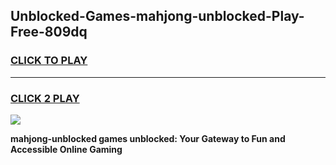 
## Unblocked-Games-mahjong-unblocked-Play-Free-809dq
<h3>
<a href="https://premium76.site?title=mahjong-unblocked&ref=21A">CLICK TO PLAY</a></h3>
<hr>

<h3>
<a href="https://premium76.site?title=mahjong-unblocked&ref=21A">CLICK 2 PLAY</a>
  
</h3>

<a href="https://premium76.site?title=mahjong-unblocked&ref=21A"><img src="https://clearcache.store/games.png"></a>


**mahjong-unblocked games unblocked: Your Gateway to Fun and Accessible Online Gaming**
